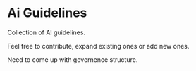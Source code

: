 # Ai Guidelines

Collection of AI guidelines.

Feel free to contribute, expand existing ones or add new ones.

Need to come up with governence structure.
